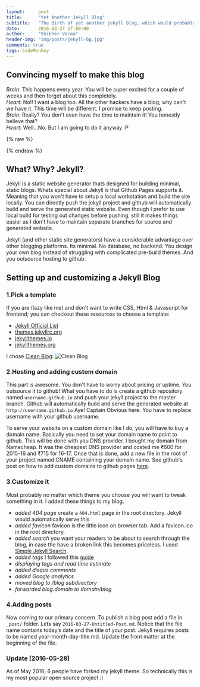 ```yaml
---
layout:     post
title:      "Yet Another Jekyll Blog"
subtitle:   "The Birth of yet another jekyll blog, which would probably be soon lost in oblivion."
date:       2016-03-27 17:00:00
author:     "Shikher Verma"
header-img: "img/posts/jekyll-bg.jpg"
comments: true
tags: CodeMonkey
---
```




## Convincing myself to make this blog

*Brain*: This happens every year. You will be super excited for a couple of weeks and then forget about this completely.  
*Heart*: No!! I want a blog too. All the other hackers have a blog; why can't we have it. This time will be different. I promise to keep posting.  
*Brain*: Really? You don't even have the time to maintain it! You honestly believe that?  
*Heart*: Well...No. But I am going to do it anyway :P  

{% raw %}
<!-- The Normal Distribution -->
<div class="equation" data-expr="\displaystyle P(x)=\frac{1}{\sigma\sqrt{2\pi}}e^{-\frac{(x-\mu)^2}{2\sigma ^2}}"></div>
{% endraw %}

## What? Why? Jekyll?

Jekyll is a static website generator thats designed for building minimal, static blogs. Whats special about Jekyll is that Github Pages supports it. Meaning that you won't have to setup a local workstation and build the site locally. You can directly push the jekyll project and github will automatically build and serve the generated static website. Even though I prefer to use local build for testing out changes before pushing, still it makes things easier as I don't have to maintain separate branches for source and generated website.

Jekyll (and other static site generators) have a considerable advantage over other blogging platforms. Its minimal. No database, no backend. You design your own blog instead of struggling with complicated pre-build themes. And you outsource hosting to github. 

## Setting up and customizing a Jekyll Blog

### 1.Pick a template

If you are (lazy like me) and don't want to write CSS, Html & Javascript for frontend; you can checkout these resources to choose a template:

* [Jekyll Official List](https://github.com/jekyll/jekyll/wiki/themes)
* [themes.jekyllrc.org](http://themes.jekyllrc.org/)
* [jekyllthemes.io](http://jekyllthemes.io/)
* [jekyllthemes.org](http://jekyllthemes.org/)

I chose [Clean Blog](http://startbootstrap.com/template-overviews/clean-blog/):
![Clean Blog](http://sbootstrap.startbootstrapc.netdna-cdn.com/assets/img/templates/clean-blog.jpg)

### 2.Hosting and adding custom domain

This part is awesome. You don't have to worry about pricing or uptime. You outsource it to github!
What you have to do is create a github repository named ```username.github.io``` and push your jekyll project to the master branch. Github will automatically build and serve the generated website at ```http://username.github.io``` Aye! Captain Obvious here. You have to replace username with your github username.

To serve your website on a custom domain like I do, you will have to buy a domain name. Basically you need to set your domain name to point to github. This will be done with you DNS provider. I bought my domain from Namecheap. It was the cheapest DNS provider and costed me ₹600 for 2015-16 and ₹715 for 16-17. Once that is done, add a new file in the root of your project named CNAME containing your domain name. See github's post on how to add custom domains to github pages [here](https://help.github.com/articles/using-a-custom-domain-with-github-pages/).

### 3.Customize it

Most probably no matter which theme you choose you will want to tweak something in it. I added these things to my blog.

* *added 404 page* create a ```404.html``` page in the root directory. Jekyll would automatically serve this 
* *added favicon* favicon is the little icon on browser tab. Add a favicon.ico in the root directory.
* *added search* you want your readers to be about to search through the blog, in case the have a broken link this becomes priceless. I used [Simple Jekyll Search](https://github.com/christian-fei/Simple-Jekyll-Search).
* *added tags* I followed this [guide](http://www.mikeapted.com/jekyll/2015/12/30/category-and-tag-archives-in-jekyll-no-plugins/)
* *displaying tags and read time estimate*
* *added disqus comments*
* *added Google analytics*
* *moved blog to /blog subdirectory*
* *forwarded blog.domain to domain/blog*

### 4.Adding posts

Now coming to our primary concern. To publish a blog post add a file in ```_post/``` folder. Lets say ```2016-03-27-Untitled-Post.md```. Notice that the file name contains today’s date and the title of your post. Jekyll requires posts to be named year-month-day-title.md.
Update the front matter at the beginning of the file.

### Update [2016-05-28]
As of May 2016; 6 people have forked my jekyll theme.
So technically this is my most popular open source project :)

<script type="text/javascript">

    // grab all elements in DOM with the class 'equation'
    var tex = document.getElementsByClassName("equation");

    // for each element, render the expression attribute
    Array.prototype.forEach.call(tex, function(el) {
        katex.render(el.getAttribute("data-expr"), el);
    });

</script>